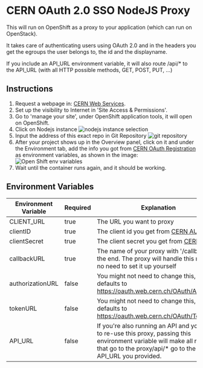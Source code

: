 # CERN OAuth 2.0 SSO NodeJS Proxy

This will run on OpenShift as a proxy to your application (which can run on OpenStack).

It takes care of authenticating users using OAuth 2.0 and in the headers you get the egroups the user belongs to, the id and the displayname.

If you include an API_URL environment variable, it will also route /api/\* to the API_URL (with all HTTP possible methods, GET, POST, PUT, ...)

## Instructions

1. Request a webpage in: [CERN Web Services](https://webservices.web.cern.ch/webservices/).
2. Set up the visibility to Internet in 'Site Access & Permissions'.
3. Go to 'manage your site', under OpenShift application tools, it will open on OpenShift.
4. Click on Nodejs instance ![nodejs instance selection](https://github.com/fabioespinosa/cern-oauth2-sso-node-proxy/blob/master/readme_images/2.png 'Nodejs container')
5. Input the address of this exact repo in Git Repository ![git repository](https://github.com/fabioespinosa/cern-oauth2-sso-node-proxy/blob/master/readme_images/3.png 'git repository link')
6. After your project shows up in the Overview panel, click on it and under the Environment tab, add the info you got from [CERN OAuth Registration](https://sso-management.web.cern.ch/OAuth/RegisterOAuthClient.aspx) as environment variables, as shown in the image: ![Open Shift env variables](https://github.com/fabioespinosa/cern-oauth2-sso-node-proxy/blob/master/readme_images/4.png 'Open Shift env variables')
7. Wait until the container runs again, and it should be working.

## Environment Variables

| Environment Variable | Required | Explanation                                                                                                                                                                           |
| -------------------- | -------- | ------------------------------------------------------------------------------------------------------------------------------------------------------------------------------------- |
| CLIENT_URL           | true     | The URL you want to proxy                                                                                                                                                             |
| clientID             | true     | The client id you get from [CERN AUTH](https://sso-management.web.cern.ch/oauth/registeroauthclient.aspx)                                                                             |
| clientSecret         | true     | The client secret you get from [CERN AUTH](https://sso-management.web.cern.ch/oauth/registeroauthclient.aspx)                                                                         |
| callbackURL          | true     | The name of your proxy with '/callback' in the end. The proxy will handle this route, no need to set it up yourself                                                                   |
| authorizationURL     | false    | You might not need to change this, it defaults to https://oauth.web.cern.ch/OAuth/Authorize                                                                                           |
| tokenURL             | false    | You might not need to change this, it defaults to https://oauth.web.cern.ch/OAuth/Token                                                                                               |
| API_URL              | false    | If you're also running an API and you want to re-use this proxy, passing this environment variable will make all requests that go to the proxy/api/\* go to the API_URL you provided. |
